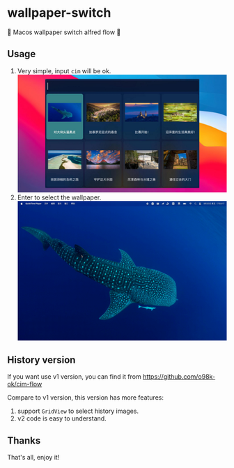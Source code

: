 # wallpaper-switch
👊 Macos wallpaper switch alfred flow 👊

## Usage
1. Very simple, input `cim` will be ok.
    ![alt text](assets/image.png)
2. Enter to select the wallpaper.
    ![alt text](assets/show.gif)

## History version
If you want use v1 version, you can find it from https://github.com/o98k-ok/cim-flow

Compare to v1 version, this version has more features:
1. support `GridView` to select history images.
2. v2 code is easy to understand.

## Thanks
That's all, enjoy it!